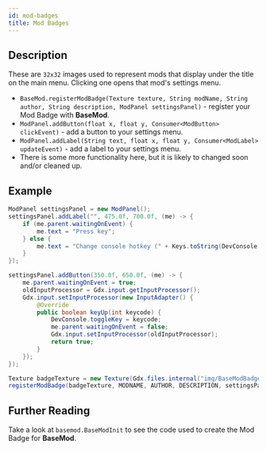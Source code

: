 ```yaml
---
id: mod-badges
title: Mod Badges
---
```


## Description

These are `32x32` images used to represent mods that display under the title on the main menu. Clicking one opens that mod's settings menu.
* `BaseMod.registerModBadge(Texture texture, String modName, String author, String description, ModPanel settingsPanel)` - register your Mod Badge with **BaseMod**.
* `ModPanel.addButton(float x, float y, Consumer<ModButton> clickEvent)` - add a button to your settings menu.
* `ModPanel.addLabel(String text, float x, float y, Consumer<ModLabel> updateEvent)` - add a label to your settings menu.
* There is some more functionality here, but it is likely to changed soon and/or cleaned up.

## Example

```java
ModPanel settingsPanel = new ModPanel();
settingsPanel.addLabel("", 475.0f, 700.0f, (me) -> {
    if (me.parent.waitingOnEvent) {
        me.text = "Press key";
    } else {
        me.text = "Change console hotkey (" + Keys.toString(DevConsole.toggleKey) + ")";
    }
});

settingsPanel.addButton(350.0f, 650.0f, (me) -> {
    me.parent.waitingOnEvent = true;
    oldInputProcessor = Gdx.input.getInputProcessor();
    Gdx.input.setInputProcessor(new InputAdapter() {
        @Override
        public boolean keyUp(int keycode) {
            DevConsole.toggleKey = keycode;
            me.parent.waitingOnEvent = false;
            Gdx.input.setInputProcessor(oldInputProcessor);
            return true;
        }
    });
});

Texture badgeTexture = new Texture(Gdx.files.internal("img/BaseModBadge.png"));
registerModBadge(badgeTexture, MODNAME, AUTHOR, DESCRIPTION, settingsPanel);
```

## Further Reading

Take a look at `basemod.BaseModInit` to see the code used to create the Mod Badge for **BaseMod**.